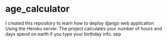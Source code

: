 # age_calculator
I created this repository to learn how to deploy django web application Using the Heroku server. The project calculates your number of hours and days spend on earth if you type your birthday info. sep
